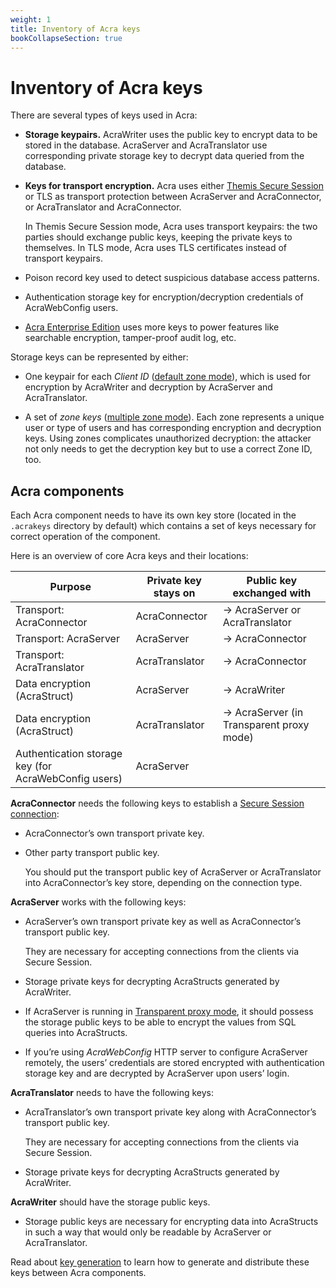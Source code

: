 ```yaml
---
weight: 1
title: Inventory of Acra keys
bookCollapseSection: true
---
```


# Inventory of Acra keys

There are several types of keys used in Acra:

  - **Storage keypairs.**
    AcraWriter uses the public key to encrypt data to be stored in the database.
    AcraServer and AcraTranslator use corresponding private storage key
    to decrypt data queried from the database.

  - **Keys for transport encryption.**
    Acra uses either [Themis Secure Session](/themis/crypto-theory/cryptosystems/secure-session/) or TLS
    as transport protection between AcraServer and AcraConnector, or AcraTranslator and AcraConnector.

    In Themis Secure Session mode, Acra uses transport keypairs:
    the two parties should exchange public keys, keeping the private keys to themselves.
    In TLS mode, Acra uses TLS certificates instead of transport keypairs.

  - Poison record key used to detect suspicious database access patterns.

  - Authentication storage key for encryption/decryption credentials of AcraWebConfig users.

  - [Acra Enterprise Edition](https://www.cossacklabs.com/acra/#pricing)
    uses more keys to power features like searchable encryption, tamper-proof audit log, etc.

    <!-- TODO: describe Acra EE keys in more detail? -->

Storage keys can be represented by either:

  - One keypair for each *Client ID* ([default zone mode](https://docs.cossacklabs.com/pages/documentation-acra/#zones)),
    which is used for encryption by AcraWriter and decryption by AcraServer and AcraTranslator.

  - A set of *zone keys* ([multiple zone mode](https://docs.cossacklabs.com/pages/documentation-acra/#zones)).
    Each zone represents a unique user or type of users and has corresponding encryption and decryption keys.
    Using zones complicates unauthorized decryption:
    the attacker not only needs to get the decryption key but to use a correct Zone ID, too.

## Acra components

Each Acra component needs to have its own key store (located in the `.acrakeys` directory by default)
which contains a set of keys necessary for correct operation of the component.

Here is an overview of core Acra keys and their locations:

| Purpose | Private key stays on | Public key exchanged with |
| ------- | -------------------- | ------------------------- |
| Transport: AcraConnector     | AcraConnector  | → AcraServer or AcraTranslator |
| Transport: AcraServer        | AcraServer     | → AcraConnector |
| Transport: AcraTranslator    | AcraTranslator | → AcraConnector |
| Data encryption (AcraStruct) | AcraServer     | → AcraWriter |
| Data encryption (AcraStruct) | AcraTranslator | → AcraServer (in Transparent proxy mode) |
| Authentication storage key (for AcraWebConfig users) | AcraServer | |

**AcraConnector** needs the following keys to establish a [Secure Session connection](/themis/crypto-theory/cryptosystems/secure-session/):

  - AcraConnector’s own transport private key.

  - Other party transport public key.

    You should put the transport public key of AcraServer or AcraTranslator
    into AcraConnector’s key store, depending on the connection type.

**AcraServer** works with the following keys:

  - AcraServer’s own transport private key as well as AcraConnector’s transport public key.

    They are necessary for accepting connections from the clients via Secure Session.

  - Storage private keys for decrypting AcraStructs generated by AcraWriter.

  - If AcraServer is running in [Transparent proxy mode](https://docs.cossacklabs.com/pages/documentation-acra/#transparent-proxy-mode),
    it should possess the storage public keys to be able to encrypt the values from SQL queries into AcraStructs.

  - If you’re using *AcraWebConfig* HTTP server to configure AcraServer remotely,
    the users’ credentials are stored encrypted with authentication storage key
    and are decrypted by AcraServer upon users’ login.

**AcraTranslator** needs to have the following keys:

  - AcraTranslator’s own transport private key along with AcraConnector’s transport public key.

    They are necessary for accepting connections from the clients via Secure Session.

  - Storage private keys for decrypting AcraStructs generated by AcraWriter.

**AcraWriter** should have the storage public keys.

  - Storage public keys are necessary for encrypting data into AcraStructs
    in such a way that would only be readable by AcraServer or AcraTranslator.

<!-- TODO: describe Acra EE keys? -->

Read about [key generation](operations/generation/)
to learn how to generate and distribute these keys between Acra components.
